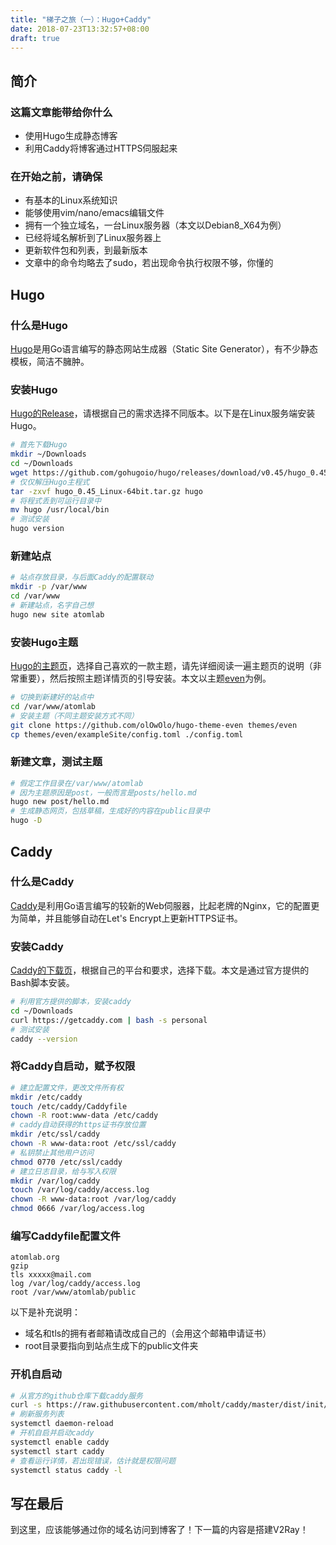 ```yaml
---
title: "梯子之旅（一）：Hugo+Caddy"
date: 2018-07-23T13:32:57+08:00
draft: true
---
```


## 简介

### 这篇文章能带给你什么

* 使用Hugo生成静态博客
* 利用Caddy将博客通过HTTPS伺服起来

### 在开始之前，请确保

* 有基本的Linux系统知识
* 能够使用vim/nano/emacs编辑文件
* 拥有一个独立域名，一台Linux服务器（本文以Debian8_X64为例）
* 已经将域名解析到了Linux服务器上
* 更新软件包和列表，到最新版本
* 文章中的命令均略去了sudo，若出现命令执行权限不够，你懂的

## Hugo

### 什么是Hugo

[Hugo](https://gohugo.io/)是用Go语言编写的静态网站生成器（Static Site Generator），有不少静态模板，简洁不臃肿。

### 安装Hugo

[Hugo的Release](https://github.com/gohugoio/hugo/releases)，请根据自己的需求选择不同版本。以下是在Linux服务端安装Hugo。

``` bash
# 首先下载Hugo
mkdir ~/Downloads
cd ~/Downloads
wget https://github.com/gohugoio/hugo/releases/download/v0.45/hugo_0.45_Linux-64bit.tar.gz
# 仅仅解压Hugo主程式
tar -zxvf hugo_0.45_Linux-64bit.tar.gz hugo
# 将程式丢到可运行目录中
mv hugo /usr/local/bin
# 测试安装
hugo version
```

### 新建站点

``` bash
# 站点存放目录，与后面Caddy的配置联动
mkdir -p /var/www
cd /var/www
# 新建站点，名字自己想
hugo new site atomlab
```

### 安装Hugo主题

[Hugo的主题页](https://themes.gohugo.io/)，选择自己喜欢的一款主题，请先详细阅读一遍主题页的说明（非常重要），然后按照主题详情页的引导安装。本文以主题[even](https://themes.gohugo.io/hugo-theme-even/)为例。

``` bash
# 切换到新建好的站点中
cd /var/www/atomlab
# 安装主题（不同主题安装方式不同）
git clone https://github.com/olOwOlo/hugo-theme-even themes/even
cp themes/even/exampleSite/config.toml ./config.toml
```

### 新建文章，测试主题

``` bash
# 假定工作目录在/var/www/atomlab
# 因为主题原因是post，一般而言是posts/hello.md
hugo new post/hello.md
# 生成静态网页，包括草稿，生成好的内容在public目录中
hugo -D
```

## Caddy

### 什么是Caddy

[Caddy](https://caddyserver.com/)是利用Go语言编写的较新的Web伺服器，比起老牌的Nginx，它的配置更为简单，并且能够自动在Let's Encrypt上更新HTTPS证书。

### 安装Caddy

[Caddy的下载页](https://caddyserver.com/download)，根据自己的平台和要求，选择下载。本文是通过官方提供的Bash脚本安装。

``` bash
# 利用官方提供的脚本，安装caddy
cd ~/Downloads
curl https://getcaddy.com | bash -s personal
# 测试安装
caddy --version
```

### 将Caddy自启动，赋予权限

``` bash
# 建立配置文件，更改文件所有权
mkdir /etc/caddy
touch /etc/caddy/Caddyfile
chown -R root:www-data /etc/caddy
# caddy自动获得的https证书存放位置
mkdir /etc/ssl/caddy
chown -R www-data:root /etc/ssl/caddy
# 私钥禁止其他用户访问
chmod 0770 /etc/ssl/caddy
# 建立日志目录，给与写入权限
mkdir /var/log/caddy
touch /var/log/caddy/access.log
chown -R www-data:root /var/log/caddy
chmod 0666 /var/log/access.log
```

### 编写Caddyfile配置文件

```
atomlab.org
gzip
tls xxxxx@mail.com
log /var/log/caddy/access.log
root /var/www/atomlab/public
```

以下是补充说明：
* 域名和tls的拥有者邮箱请改成自己的（会用这个邮箱申请证书）
* root目录要指向到站点生成下的public文件夹


### 开机自启动

``` bash
# 从官方的github仓库下载caddy服务
curl -s https://raw.githubusercontent.com/mholt/caddy/master/dist/init/linux-systemd/caddy.service -o /etc/systemd/system/caddy.service
# 刷新服务列表
systemctl daemon-reload
# 开机自启并启动caddy
systemctl enable caddy
systemctl start caddy
# 查看运行详情，若出现错误，估计就是权限问题
systemctl status caddy -l
```

## 写在最后

到这里，应该能够通过你的域名访问到博客了！下一篇的内容是搭建V2Ray！
